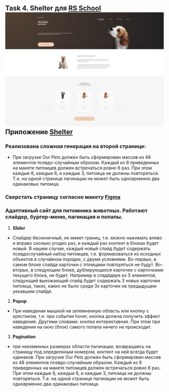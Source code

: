 Task 4. Shelter для [RS School](https://rs.school)
![Shelter](https://raw.githubusercontent.com/Kkasya/shelter/master/assets/images/shelter.jpg)
Приложение [Shelter](http://htmlpreview.github.io/?https://github.com/Kkasya/shelter/blob/master/pages/main/main.html)
---
### Реализована сложная генерация на второй странице:
- При загрузке Our Pets должен быть сформирован массив из 48 элементов псевдо-случайным образом. Каждый из 8 приведенных на макете питомцев должен встречаться ровно 6 раз. При этом каждые 8, каждые 6, и каждые 3, питомца не должны повторяться. Т.е. на одной странице пагинации не может быть одноврменно два одинаковых питомца.
### Сверстать страницу согласно макету [Figma](https://www.figma.com/file/tKcmzkARtMUFQAR9VLdLkl/shelter-dom)
### Адаптивный сайт для питомника животных. Работают слайдер, бургер-меню, пагинация и попапы.

1. **Slider**
- Слайдер бесконечный, не имеет границ, т.е. можно нажимать влево и вправо сколько угодно раз, и каждый раз контент в блоках будет новый. В нашем случае, каждый новый слайд будет содержать псевдослучайный набор питомцев, т.е. формироваться из исходных объектов в случайном порядке, с двумя условиями. Во-первых, в самом блоке слайда карточки с птомцами повторяться не будут. Во-вторых, в следующем блоке, дублирующихся карточек с карточками текущего блока, не будет. Например в сладйдере из 3 элементов, следующий выезжающий слайд будет содержать 3 новых карточки питомца, таких, каких не было среди 3х карточек на предыдущем уехавшем слайде.
2. **Popup**
- При наведении мышкой на затемненную область или кнопку с крестиком, т.е. при событии hover, кнопка должна получить эффект наведения. Другими словами: кнопка интеректавная. При этом при наведении на окно (блок) самого попапа ничего не происходит.
3. **Pagination**
- при неизменных размерах области пагинации, возвращаясь на страницу под определнным номером, контент на ней всегда будет одинаков.
При загрузке Our Pets должен быть сформирован массив из 48 элементов псевдо-случайным образом. Каждый из 8 приведенных на макете питомцев должен встречаться ровно 6 раз. При этом каждые 8, каждые 6, и каждые 3, питомца не должны повторяться. Т.е. на одной странице пагинации не может быть одноврменно два одинаковых питомца.
